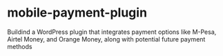 # mobile-payment-plugin
Buildind a WordPress plugin that integrates payment options like M-Pesa, Airtel Money, and Orange Money, along with potential future payment methods

